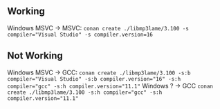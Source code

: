 ## Working

Windows     MSVC -> MSVC: `conan create ./libmp3lame/3.100 -s compiler="Visual Studio" -s compiler.version=16`

## Not Working

Windows     MSVC -> GCC: `conan create ./libmp3lame/3.100 -s:b compiler="Visual Studio" -s:b compiler.version="16" -s:h compiler="gcc" -s:h compiler.version="11.1"`
Windows     ?    -> GCC `conan create ./libmp3lame/3.100 -s:h compiler="gcc" -s:h compiler.version="11.1"`